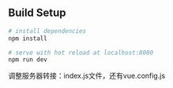 

## Build Setup

``` bash
# install dependencies
npm install

# serve with hot reload at localhost:8080
npm run dev


```

调整服务器转接：index.js文件，还有vue.config.js
